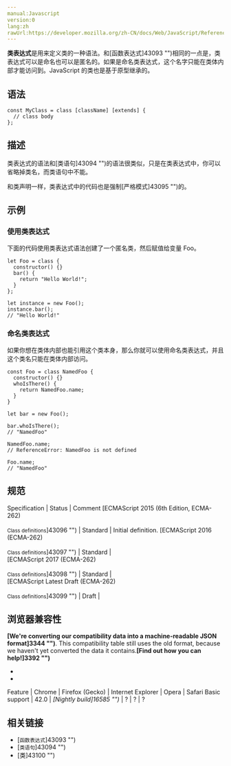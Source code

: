 ```yaml
---
manual:Javascript
version:0
lang:zh
rawUrl:https://developer.mozilla.org/zh-CN/docs/Web/JavaScript/Reference/Operators/class#
---
```






**类表达式**是用来定义类的一种语法。和[函数表达式]43093 "")相同的一点是，类表达式可以是命名也可以是匿名的。如果是命名类表达式，这个名字只能在类体内部才能访问到。JavaScript 的类也是基于原型继承的。


## 语法<a name="语法"></a>

```
const MyClass = class [className] [extends] {
  // class body
};
```

## 描述<a name="描述"></a>


类表达式的语法和[类语句]43094 "")的语法很类似，只是在类表达式中，你可以省略掉类名，而类语句中不能。



和类声明一样，类表达式中的代码也是强制[严格模式]43095 "")的。


## 示例<a name="示例"></a>

### 使用类表达式<a name="使用类表达式"></a>


下面的代码使用类表达式语法创建了一个匿名类，然后赋值给变量 Foo。


```
let Foo = class {
  constructor() {}
  bar() {
    return "Hello World!";
  }
};

let instance = new Foo();
instance.bar(); 
// "Hello World!"
```

### 命名类表达式<a name="命名类表达式"></a>


如果你想在类体内部也能引用这个类本身，那么你就可以使用命名类表达式，并且这个类名只能在类体内部访问。


```
const Foo = class NamedFoo {
  constructor() {}
  whoIsThere() {
    return NamedFoo.name;
  }
}

let bar = new Foo();

bar.whoIsThere(); 
// "NamedFoo"

NamedFoo.name; 
// ReferenceError: NamedFoo is not defined

Foo.name; 
// "NamedFoo"
```

## 规范<a name="规范"></a>

Specification | Status | Comment 
[ECMAScript 2015 (6th Edition, ECMA-262)<br></br><small>Class definitions</small>]43096 "") | Standard | Initial definition. 
[ECMAScript 2016 (ECMA-262)<br></br><small>Class definitions</small>]43097 "") | Standard |  
[ECMAScript 2017 (ECMA-262)<br></br><small>Class definitions</small>]43098 "") | Standard |  
[ECMAScript Latest Draft (ECMA-262)<br></br><small>Class definitions</small>]43099 "") | Draft |  


## 浏览器兼容性<a name="浏览器兼容性"></a>


**[We&#39;re converting our compatibility data into a machine-readable JSON format]3344 "")**. This compatibility table still uses the old format, because we haven&#39;t yet converted the data it contains.**[Find out how you can help!]3392 "")**


* 
* 

Feature | Chrome | Firefox (Gecko) | Internet Explorer | Opera | Safari 
Basic support | 42.0 | *[Nightly build]16585 "")* | ? | ? | ? 




## 相关链接<a name="相关链接"></a>

* [`函数表达式`]43093 "")
* [`类语句`]43094 "")
* [类]43100 "")



